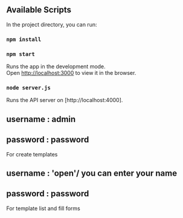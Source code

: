 ## Available Scripts

In the project directory, you can run:

### `npm install`

### `npm start`

Runs the app in the development mode.<br />
Open [http://localhost:3000](http://localhost:3000) to view it in the browser.

### `node server.js`

Runs the API server on [http://localhost:4000].

## username : admin
## password : password
For create templates

## username : 'open'/ you can enter your name
## password : password
For template list and fill forms